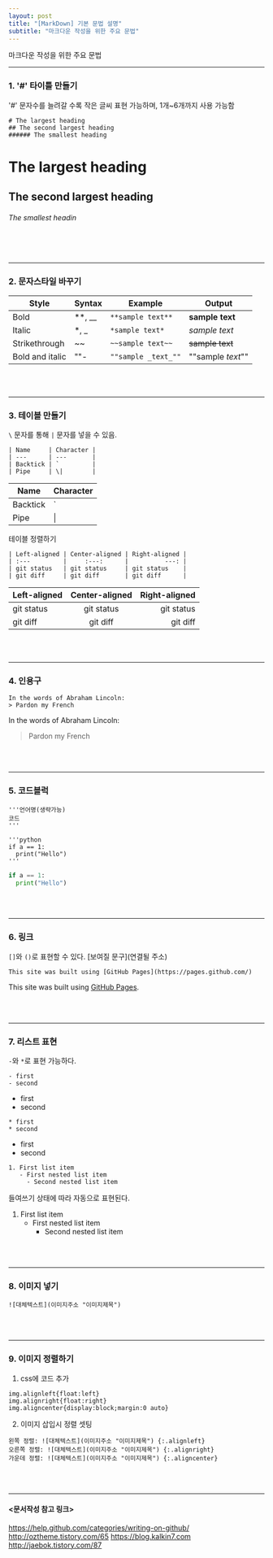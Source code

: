 ```yaml
---
layout: post
title: "[MarkDown] 기본 문법 설명"
subtitle: "마크다운 작성을 위한 주요 문법"
---
```


마크다운 작성을 위한 주요 문법

---

### 1. '#' 타이틀 만들기
 '#' 문자수를 늘려갈 수록 작은 글씨 표현 가능하며, 1개~6개까지 사용 가능함

```
# The largest heading
## The second largest heading
###### The smallest heading
```


# The largest heading
## The second largest heading
###### The smallest headin

<br><br>

---



### 2. 문자스타일 바꾸기

| Style           | Syntax     | Example             | Output            |
| ---             | ---        | ---                 | ---               |
| Bold            | **, __     | `**sample text**`   | **sample text**   |
| Italic          | *, _       | `*sample text*`     | *sample text*     |
| Strikethrough   | ~~         | `~~sample text~~`   | ~~sample text~~   |
| Bold and italic | ""-        | `""sample _text_""` | ""sample _text_"" |

<br><br><hr class="one">

### 3. 테이블 만들기
`\` 문자를 통해 `|` 문자를 넣을 수 있음.

```
| Name     | Character |
| ---      | ---       |
| Backtick | `         |
| Pipe     | \|        |

```

| Name     | Character |
| ---      | ---       |
| Backtick | `         |
| Pipe     | \|        |

테이블 정렬하기

```
| Left-aligned | Center-aligned | Right-aligned |
| :---         |     :---:      |          ---: |
| git status   | git status     | git status    |
| git diff     | git diff       | git diff      |
```

| Left-aligned | Center-aligned | Right-aligned |
| :---         |     :---:      |          ---: |
| git status   | git status     | git status    |
| git diff     | git diff       | git diff      |

<br><br>

---

### 4. 인용구
```
In the words of Abraham Lincoln:
> Pardon my French
```
In the words of Abraham Lincoln:
> Pardon my French

<br><br>

---

### 5. 코드블럭
```
'''언어명(생략가능)
코드
'''
```

```
'''python
if a == 1:
  print("Hello")
'''
```

```python
if a == 1:
  print("Hello")
```

<br><br>

---

### 6. 링크
`[]`와 `()`로 표현할 수 있다.
[보여질 문구](연결될 주소)

`This site was built using [GitHub Pages](https://pages.github.com/)`

This site was built using [GitHub Pages](https://pages.github.com/).

<br><br>

---

### 7. 리스트 표현
`-`와 `*`로 표현 가능하다.
```
- first
- second
```

- first
- second

```
* first
* second
```

* first
* second


```
1. First list item
   - First nested list item
     - Second nested list item
```     
들여쓰기 상태에 따라 자동으로 표현된다.
1. First list item
   - First nested list item
     - Second nested list item

<br><br>

---

### 8. 이미지 넣기
`![대체텍스트](이미지주소 "이미지제목")`

<br><br>

---

### 9. 이미지 정렬하기
1) css에 코드 추가
```
img.alignleft{float:left}
img.alignright{float:right}
img.aligncenter{display:block;margin:0 auto}
```

2) 이미지 삽입시 정렬 셋팅
```
왼쪽 정렬: ![대체텍스트](이미지주소 "이미지제목") {:.alignleft}
오른쪽 정렬: ![대체텍스트](이미지주소 "이미지제목") {:.alignright}
가운데 정렬: ![대체텍스트](이미지주소 "이미지제목") {:.aligncenter}
```

<br><br>

---

#### <문서작성 참고 링크>
https://help.github.com/categories/writing-on-github/
http://oztheme.tistory.com/65
https://blog.kalkin7.com
http://jaebok.tistory.com/87
